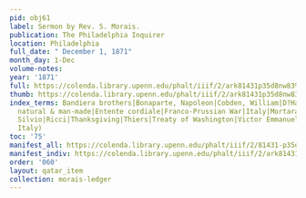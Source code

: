 ```yaml
---
pid: obj61
label: Sermon by Rev. S. Morais.
publication: The Philadelphia Inquirer
location: Philadelphia
full_date: " December 1, 1871"
month_day: 1-Dec
volume-notes:
year: '1871'
full: https://colenda.library.upenn.edu/phalt/iiif/2/ark81431p35d8nw83%2FSHA256E-s9030019--aa84ab711a45011043f4838ecbdbae703f4eb5f9013848d63f0d8e9f95a20afc.jpeg/full/3500,/0/default.jpg
thumb: https://colenda.library.upenn.edu/phalt/iiif/2/ark81431p35d8nw83%2FSHA256E-s9030019--aa84ab711a45011043f4838ecbdbae703f4eb5f9013848d63f0d8e9f95a20afc.jpeg/full/!200,200/0/default.jpg
index_terms: Bandiera brothers|Bonaparte, Napoleon|Cobden, William|D?Harcourt, Duke|Disasters,
  natural & man-made|Entente cordiale|Franco-Prussian War|Italy|Mortara, Edgar|Pellico,
  Silvio|Ricci|Thanksgiving|Thiers|Treaty of Washington|Victor Emmanuel II (King of
  Italy)
toc: '75'
manifest_all: https://colenda.library.upenn.edu/phalt/iiif/2/81431-p35d8nw83/manifest
manifest_indiv: https://colenda.library.upenn.edu/phalt/iiif/2/ark81431p35d8nw83%2FSHA256E-s9030019--aa84ab711a45011043f4838ecbdbae703f4eb5f9013848d63f0d8e9f95a20afc.jpeg
order: '060'
layout: qatar_item
collection: morais-ledger
---
```


